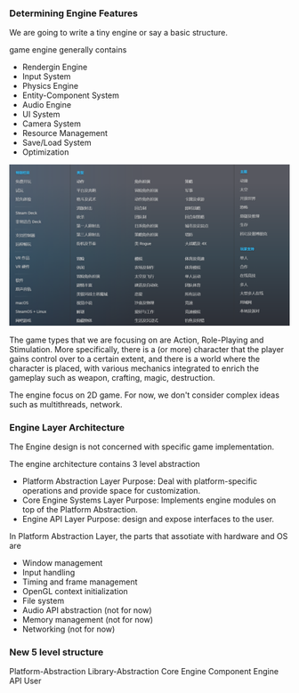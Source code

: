 ### Determining Engine Features

We are going to write a tiny engine or say a basic structure.

game engine generally contains
- Rendergin Engine
- Input System
- Physics Engine
- Entity-Component System
- Audio Engine
- UI System
- Camera System
- Resource Management
- Save/Load System
- Optimization

![Steam Game Classification](SteamGameClassification.png)

The game types that we are focusing on are Action, Role-Playing and Stimulation. More specifically, there is a (or more) character that the player gains control over to a certain extent, and there is a world where the character is placed, with various mechanics integrated to enrich the gameplay such as weapon, crafting, magic, destruction.



The engine focus on 2D game. For now, we don't consider complex ideas such as multithreads, network.

### Engine Layer Architecture

The Engine design is not concerned with specific game implementation.

The engine architecture contains 3 level abstraction
- Platform Abstraction Layer
  Purpose: Deal with platform-specific operations and provide space for customization.
- Core Engine Systems Layer
  Purpose: Implements engine modules on top of the Platform Abstraction.
- Engine API Layer
  Purpose: design and expose interfaces to the user.

In Platform Abstraction Layer, the parts that assotiate with hardware and OS are
- Window management
- Input handling
- Timing and frame management
- OpenGL context initialization
- File system
- Audio API abstraction (not for now)
- Memory management (not for now)
- Networking (not for now)



### New 5 level structure

Platform-Abstraction
Library-Abstraction
Core Engine Component
Engine API
User



